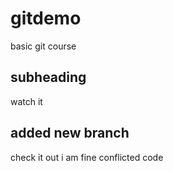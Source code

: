 # gitdemo
basic git course

## subheading
watch it

## added new branch

check it out
i am fine
conflicted code